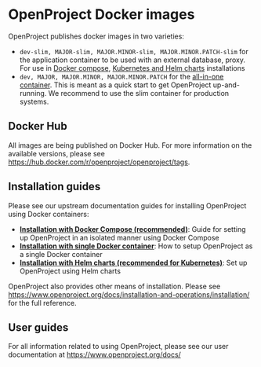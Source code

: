 # OpenProject Docker images

OpenProject publishes docker images in two varieties:

- `dev-slim, MAJOR-slim, MAJOR.MINOR-slim, MAJOR.MINOR.PATCH-slim` for the application container to be used with an external database, proxy. For use in [Docker compose](https://www.openproject.org/docs/installation-and-operations/installation/docker-compose/), [Kubernetes and Helm charts](https://www.openproject.org/docs/installation-and-operations/installation/helm-chart/) installations
- `dev, MAJOR, MAJOR.MINOR, MAJOR.MINOR.PATCH` for the [all-in-one container](https://www.openproject.org/docs/installation-and-operations/installation/docker/). This is meant as a quick start to get OpenProject up-and-running. We recommend to use the slim container for production systems.



## Docker Hub

All images are being published on Docker Hub. For more information on the available versions, please see https://hub.docker.com/r/openproject/openproject/tags.



## Installation guides

Please see our upstream documentation guides for installing OpenProject using Docker containers:

- [**Installation with Docker Compose (recommended)**](https://www.openproject.org/docs/installation-and-operations/installation/docker-compose/): Guide for setting up OpenProject in an isolated manner using Docker Compose
- [**Installation with single Docker container**](https://www.openproject.org/docs/installation-and-operations/installation/docker/): How to setup OpenProject as a single Docker container
- [**Installation with Helm charts (recommended for Kubernetes)**](https://www.openproject.org/docs/installation-and-operations/installation/helm-chart): Set up OpenProject using Helm charts

OpenProject also provides other means of installation. Please see https://www.openproject.org/docs/installation-and-operations/installation/ for the full reference.



## User guides

For all information related to using OpenProject, please see our user documentation at https://www.openproject.org/docs/
